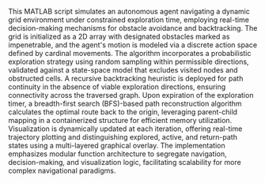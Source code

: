 This MATLAB script simulates an autonomous agent navigating a dynamic grid environment under constrained exploration time, employing real-time decision-making mechanisms for obstacle avoidance and backtracking. The grid is initialized as a 2D array with designated obstacles marked as impenetrable, and the agent's motion is modeled via a discrete action space defined by cardinal movements. The algorithm incorporates a probabilistic exploration strategy using random sampling within permissible directions, validated against a state-space model that excludes visited nodes and obstructed cells. A recursive backtracking heuristic is deployed for path continuity in the absence of viable exploration directions, ensuring connectivity across the traversed graph. Upon expiration of the exploration timer, a breadth-first search (BFS)-based path reconstruction algorithm calculates the optimal route back to the origin, leveraging parent-child mapping in a containerized structure for efficient memory utilization. Visualization is dynamically updated at each iteration, offering real-time trajectory plotting and distinguishing explored, active, and return-path states using a multi-layered graphical overlay. The implementation emphasizes modular function architecture to segregate navigation, decision-making, and visualization logic, facilitating scalability for more complex navigational paradigms.
